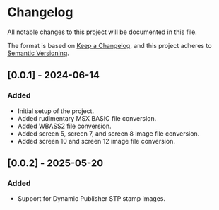 # Changelog

All notable changes to this project will be documented in this file.

The format is based on [Keep a Changelog](https://keepachangelog.com/en/1.0.0/), and this project adheres to [Semantic Versioning](https://semver.org/spec/v2.0.0.html).

## [0.0.1] - 2024-06-14

### Added

- Initial setup of the project.
- Added rudimentary MSX BASIC file conversion.
- Added WBASS2 file conversion.
- Added screen 5, screen 7, and screen 8 image file conversion.
- Added screen 10 and screen 12 image file conversion.

## [0.0.2] - 2025-05-20

### Added

- Support for Dynamic Publisher STP stamp images.
